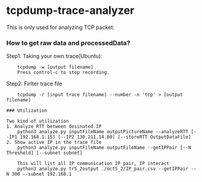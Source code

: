 # tcpdump-trace-analyzer

This is only used for analyzing TCP packet.
### How to get raw data and processedData?
Step1: Taking your own trace(Ubuntu):
``` 
    tcpdump -w [output filename]
    Press control-c to stop recording.
```
Step2: Firlter trace file
```
    tcpdump -r [input trace filename] --number -n 'tcp' > [output filename]
```

```
### Utilization

Two kind of utilization 
1. Analyze RTT between desinated IP
    python3 analyze.py inputFileName outputPictureName --analyzeRTT [--IP1 192.168.1.15] [--IP2 130.211.14.80] [--storeRTT OutputDataFile]
2. Show active IP in the trace file
    python3 analyze.py inputFileName outputFileName --getIPPair [--N Threshold] [--subnet subnet]
    
    This will list all IP communication IP pair, IP interact 
    python3 analyze.py tr5_2output ./oct5_2/IP_pair.csv --getIPPair --N 300 --subnet 192.168.1

